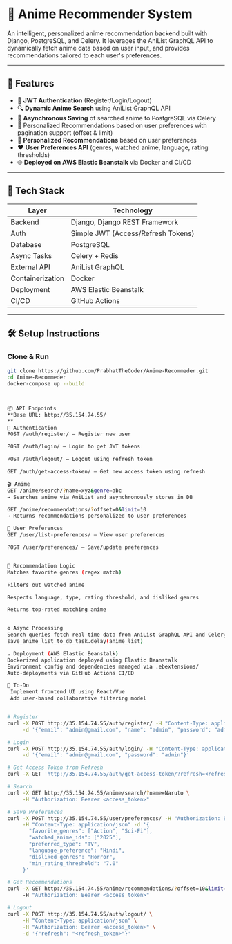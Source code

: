 # 🎌 Anime Recommender System

An intelligent, personalized anime recommendation backend built with Django, PostgreSQL, and Celery. It leverages the AniList GraphQL API to dynamically fetch anime data based on user input, and provides recommendations tailored to each user's preferences.

---

## 🚀 Features

- 🔐 **JWT Authentication** (Register/Login/Logout)
- 🔍 **Dynamic Anime Search** using AniList GraphQL API
- 💾 **Asynchronous Saving** of searched anime to PostgreSQL via Celery
- 🎯 Personalized Recommendations based on user preferences with pagination support (offset & limit)
- 🎯 **Personalized Recommendations** based on user preferences
- ❤️ **User Preferences API** (genres, watched anime, language, rating thresholds)
- 🌐 **Deployed on AWS Elastic Beanstalk** via Docker and CI/CD

---

## 🧱 Tech Stack

| Layer         | Technology                  |
|---------------|-----------------------------|
| Backend       | Django, Django REST Framework |
| Auth          | Simple JWT (Access/Refresh Tokens) |
| Database      | PostgreSQL                  |
| Async Tasks   | Celery + Redis              |
| External API  | AniList GraphQL             |
| Containerization | Docker                   |
| Deployment    | AWS Elastic Beanstalk       |
| CI/CD         | GitHub Actions              |

---

## 🛠️ Setup Instructions

### Clone & Run

```bash
git clone https://github.com/PrabhatTheCoder/Anime-Recommeder.git
cd Anime-Recommeder
docker-compose up --build



📦 API Endpoints
**Base URL: http://35.154.74.55/
**
🔐 Authentication
POST /auth/register/ – Register new user

POST /auth/login/ – Login to get JWT tokens

POST /auth/logout/ – Logout using refresh token

GET /auth/get-access-token/ – Get new access token using refresh

🎬 Anime
GET /anime/search/?name=xyz&genre=abc
→ Searches anime via AniList and asynchronously stores in DB

GET /anime/recommendations/?offset=0&limit=10
→ Returns recommendations personalized to user preferences

👤 User Preferences
GET /user/list-preferences/ – View user preferences

POST /user/preferences/ – Save/update preferences


🔁 Recommendation Logic
Matches favorite genres (regex match)

Filters out watched anime

Respects language, type, rating threshold, and disliked genres

Returns top-rated matching anime


⚙️ Async Processing
Search queries fetch real-time data from AniList GraphQL API and Celery saves fetched results to the database in the background.
save_anime_list_to_db_task.delay(anime_list)

☁️ Deployment (AWS Elastic Beanstalk)
Dockerized application deployed using Elastic Beanstalk
Environment config and dependencies managed via .ebextensions/
Auto-deployments via GitHub Actions CI/CD

📌 To-Do
 Implement frontend UI using React/Vue
 Add user-based collaborative filtering model


# Register
curl -X POST http://35.154.74.55/auth/register/ -H "Content-Type: application/json" \
     -d '{"email": "admin@gmail.com", "name": "admin", "password": "admin"}'

# Login
curl -X POST http://35.154.74.55/auth/login/ -H "Content-Type: application/json" \
     -d '{"email": "admin@gmail.com", "password": "admin"}'

# Get Access Token from Refresh
curl -X GET 'http://35.154.74.55/auth/get-access-token/?refresh=<refresh_token>'

# Search
curl -X GET http://35.154.74.55/anime/search/?name=Naruto \
     -H "Authorization: Bearer <access_token>"

# Save Preferences
curl -X POST http://35.154.74.55/user/preferences/ -H "Authorization: Bearer <access_token>" \
     -H "Content-Type: application/json" -d '{
       "favorite_genres": ["Action", "Sci-Fi"],
       "watched_anime_ids": ["2025"],
       "preferred_type": "TV",
       "language_preference": "Hindi",
       "disliked_genres": "Horror",
       "min_rating_threshold": "7.0"
     }'

# Get Recommendations
curl -X GET http://35.154.74.55/anime/recommendations/?offset=10&limit=10 \
     -H "Authorization: Bearer <access_token>"

# Logout
curl -X POST http://35.154.74.55/auth/logout/ \
     -H "Content-Type: application/json" \
     -H "Authorization: Bearer <access_token>" \
     -d '{"refresh": "<refresh_token>"}'
